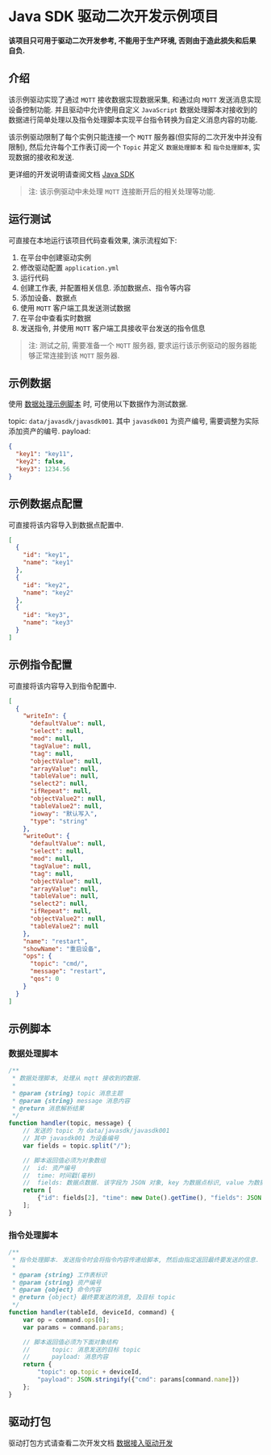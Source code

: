 # Java SDK 驱动二次开发示例项目

**该项目只可用于驱动二次开发参考, 不能用于生产环境, 否则由于造此损失和后果自负.**

## 介绍

该示例驱动实现了通过 `MQTT` 接收数据实现数据采集, 和通过向 `MQTT` 发送消息实现设备控制功能.
并且驱动中允许使用自定义 `JavaScript` 数据处理脚本对接收到的数据进行简单处理以及指令处理脚本实现平台指令转换为自定义消息内容的功能.

该示例驱动限制了每个实例只能连接一个 `MQTT` 服务器(但实际的二次开发中并没有限制), 然后允许每个工作表订阅一个 `Topic`
并定义 `数据处理脚本` 和 `指令处理脚本`, 实现数据的接收和发送.

更详细的开发说明请查阅文档 [Java SDK](https://docs.airiot.cn/development-manual/sdk/java-sdk)

> 注: 该示例驱动中未处理 `MQTT` 连接断开后的相关处理等功能.

## 运行测试

可直接在本地运行该项目代码查看效果, 演示流程如下:

1. 在平台中创建驱动实例
2. 修改驱动配置 `application.yml`
3. 运行代码
4. 创建工作表, 并配置相关信息. 添加数据点、指令等内容
5. 添加设备、数据点
6. 使用 `MQTT` 客户端工具发送测试数据
7. 在平台中查看实时数据
8. 发送指令, 并使用 `MQTT` 客户端工具接收平台发送的指令信息

> 注: 测试之前, 需要准备一个 `MQTT` 服务器, 要求运行该示例驱动的服务器能够正常连接到该 `MQTT` 服务器.

## 示例数据

使用 [数据处理示例脚本](#数据处理脚本) 时, 可使用以下数据作为测试数据.

topic: `data/javasdk/javasdk001`. 其中 `javasdk001` 为资产编号, 需要调整为实际添加资产的编号.
payload:

```json
{
  "key1": "key11",
  "key2": false,
  "key3": 1234.56
}
```

## 示例数据点配置

可直接将该内容导入到数据点配置中.

```json
[
  {
    "id": "key1",
    "name": "key1"
  },
  {
    "id": "key2",
    "name": "key2"
  },
  {
    "id": "key3",
    "name": "key3"
  }
]
```

## 示例指令配置

可直接将该内容导入到指令配置中.

```json
[
  {
    "writeIn": {
      "defaultValue": null,
      "select": null,
      "mod": null,
      "tagValue": null,
      "tag": null,
      "objectValue": null,
      "arrayValue": null,
      "tableValue": null,
      "select2": null,
      "ifRepeat": null,
      "objectValue2": null,
      "tableValue2": null,
      "ioway": "默认写入",
      "type": "string"
    },
    "writeOut": {
      "defaultValue": null,
      "select": null,
      "mod": null,
      "tagValue": null,
      "tag": null,
      "objectValue": null,
      "arrayValue": null,
      "tableValue": null,
      "select2": null,
      "ifRepeat": null,
      "objectValue2": null,
      "tableValue2": null
    },
    "name": "restart",
    "showName": "重启设备",
    "ops": {
      "topic": "cmd/",
      "message": "restart",
      "qos": 0
    }
  }
]
```

## 示例脚本

### 数据处理脚本

```javascript
/**
 * 数据处理脚本, 处理从 mqtt 接收到的数据.
 *
 * @param {string} topic 消息主题
 * @param {string} message 消息内容
 * @return 消息解析结果
 */
function handler(topic, message) {
    // 发送的 topic 为 data/javasdk/javasdk001
    // 其中 javasdk001 为设备编号
    var fields = topic.split("/");

    // 脚本返回值必须为对象数组
    // 	id: 资产编号
    //	time: 时间戳(毫秒)
    //  fields: 数据点数据. 该字段为 JSON 对象, key 为数据点标识, value 为数据点的值
    return [
        {"id": fields[2], "time": new Date().getTime(), "fields": JSON.parse(message)}
    ];
}
```

### 指令处理脚本

```javascript
/**
 * 指令处理脚本. 发送指令时会将指令内容传递给脚本, 然后由指定返回最终要发送的信息.
 *
 * @param {string} 工作表标识
 * @param {string} 资产编号
 * @param {object} 命令内容
 * @return {object} 最终要发送的消息, 及目标 topic
 */
function handler(tableId, deviceId, command) {
    var op = command.ops[0];
    var params = command.params;

    // 脚本返回值必须为下面对象结构
    //		topic: 消息发送的目标 topic
    //		payload: 消息内容
    return {
        "topic": op.topic + deviceId,
        "payload": JSON.stringify({"cmd": params[command.name]})
    };
}
```

## 驱动打包

驱动打包方式请查看二次开发文档 [数据接入驱动开发](https://docs.airiot.cn/development-manual/sdk/java-sdk/java-sdk-driver)